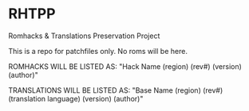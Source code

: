# RHTPP
Romhacks &amp; Translations Preservation Project

This is a repo for patchfiles only. No roms will be here.


ROMHACKS WILL BE LISTED AS:
"Hack Name (region) (rev#) (version) (author)"

TRANSLATIONS WILL BE LISTED AS:
"Base Name (region) (rev#) (translation language) (version) (author)"
